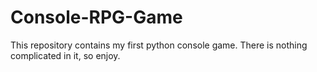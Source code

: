 # Console-RPG-Game
This repository contains my first python console game. There is nothing complicated in it, so enjoy.
